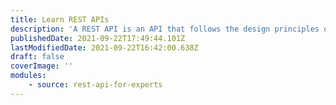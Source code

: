 ```yaml
---
title: Learn REST APIs
description: 'A REST API is an API that follows the design principles of the REST (or REpresentational State Transfer) architecture. In this guide, you will learn about what REST APIs are.'
publishedDate: 2021-09-22T17:49:44.101Z
lastModifiedDate: 2021-09-22T16:42:00.638Z
draft: false
coverImage: ''
modules:
    - source: rest-api-for-experts
---
```

